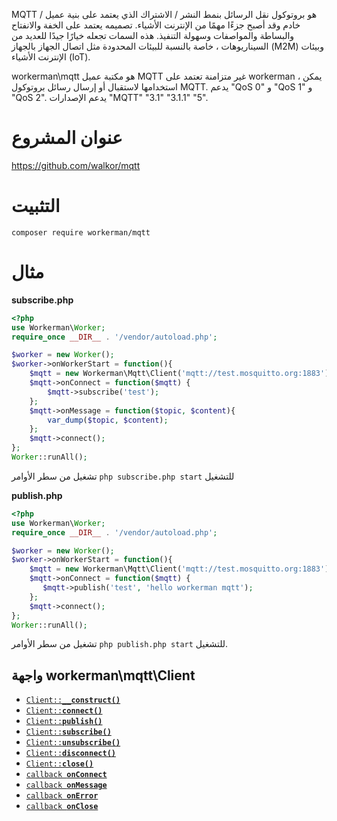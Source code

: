MQTT هو بروتوكول نقل الرسائل بنمط النشر / الاشتراك الذي يعتمد على بنية عميل / خادم وقد أصبح جزءًا مهمًا من الإنترنت الأشياء. تصميمه يعتمد على الخفة والانفتاح والبساطة والمواصفات وسهولة التنفيذ. هذه السمات تجعله خيارًا جيدًا للعديد من السيناريوهات ، خاصة بالنسبة للبيئات المحدودة مثل اتصال الجهاز بالجهاز (M2M) وبيئات الإنترنت الأشياء (IoT).

workerman\mqtt هو مكتبة عميل MQTT غير متزامنة تعتمد على workerman ، يمكن استخدامها لاستقبال أو إرسال رسائل بروتوكول MQTT. يدعم "QoS 0" و "QoS 1" و "QoS 2". يدعم الإصدارات "MQTT" "3.1" "3.1.1" "5".

# عنوان المشروع
https://github.com/walkor/mqtt

# التثبيت
```
composer require workerman/mqtt
```

# مثال
**subscribe.php**
```php
<?php
use Workerman\Worker;
require_once __DIR__ . '/vendor/autoload.php';

$worker = new Worker();
$worker->onWorkerStart = function(){
    $mqtt = new Workerman\Mqtt\Client('mqtt://test.mosquitto.org:1883');
    $mqtt->onConnect = function($mqtt) {
        $mqtt->subscribe('test');
    };
    $mqtt->onMessage = function($topic, $content){
        var_dump($topic, $content);
    };
    $mqtt->connect();
};
Worker::runAll();
```
تشغيل من سطر الأوامر  ```php subscribe.php start``` للتشغيل

**publish.php**
```php
<?php
use Workerman\Worker;
require_once __DIR__ . '/vendor/autoload.php';

$worker = new Worker();
$worker->onWorkerStart = function(){
    $mqtt = new Workerman\Mqtt\Client('mqtt://test.mosquitto.org:1883');
    $mqtt->onConnect = function($mqtt) {
       $mqtt->publish('test', 'hello workerman mqtt');
    };
    $mqtt->connect();
};
Worker::runAll();
```

تشغيل من سطر الأوامر ```php publish.php start``` للتشغيل.

## واجهة workerman\mqtt\Client

  * <a href="#construct"><code>Client::<b>__construct()</b></code></a>
  * <a href="#connect"><code>Client::<b>connect()</b></code></a>
  * <a href="#publish"><code>Client::<b>publish()</b></code></a>
  * <a href="#subscribe"><code>Client::<b>subscribe()</b></code></a>
  * <a href="#unsubscribe"><code>Client::<b>unsubscribe()</b></code></a>
  * <a href="#disconnect"><code>Client::<b>disconnect()</b></code></a>
  * <a href="#close"><code>Client::<b>close()</b></code></a>
  * <a href="#onConnect"><code>callback <b>onConnect</b></code></a>
  * <a href="#onMessage"><code>callback <b>onMessage</b></code></a>
  * <a href="#onError"><code>callback <b>onError</b></code></a>
  * <a href="#onClose"><code>callback <b>onClose</b></code></a>
